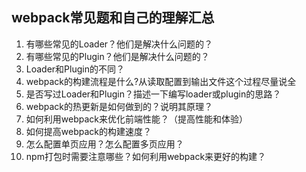 ## webpack常见题和自己的理解汇总

1. 有哪些常见的Loader？他们是解决什么问题的？
2. 有哪些常见的Plugin？他们是解决什么问题的？
3. Loader和Plugin的不同？
4. webpack的构建流程是什么?从读取配置到输出文件这个过程尽量说全
5. 是否写过Loader和Plugin？描述一下编写loader或plugin的思路？
6. webpack的热更新是如何做到的？说明其原理？
7. 如何利用webpack来优化前端性能？（提高性能和体验）
8. 如何提高webpack的构建速度？
9. 怎么配置单页应用？怎么配置多页应用？
10. npm打包时需要注意哪些？如何利用webpack来更好的构建？